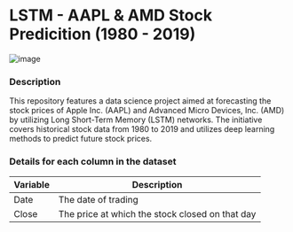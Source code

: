 # LSTM - AAPL & AMD Stock Predicition (1980 - 2019)

![image](https://github.com/user-attachments/assets/4081ebda-de3e-4138-964f-dfbc7ae98869)
### Description
This repository features a data science project aimed at forecasting the stock prices of Apple Inc. (AAPL) and Advanced Micro Devices, Inc. (AMD) by utilizing Long Short-Term Memory (LSTM) networks. The initiative covers historical stock data from 1980 to 2019 and utilizes deep learning methods to predict future stock prices.

### Details for each column in the dataset
| Variable        | Description                                                |
|-----------------|------------------------------------------------------------|
| Date            | The date of trading                                        |
| Close           | The price at which the stock closed on that day            |
